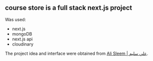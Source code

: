 ## course store is a full stack next.js project

Was used:

- next.js
- mongoDB
- next.js api
- cloudinary

The project idea and interface were obtained from [Ali Sleem | علي سليم](https://youtu.be/t9bz_FsYjHY?si=oRipppLJkCfuAYmP).
